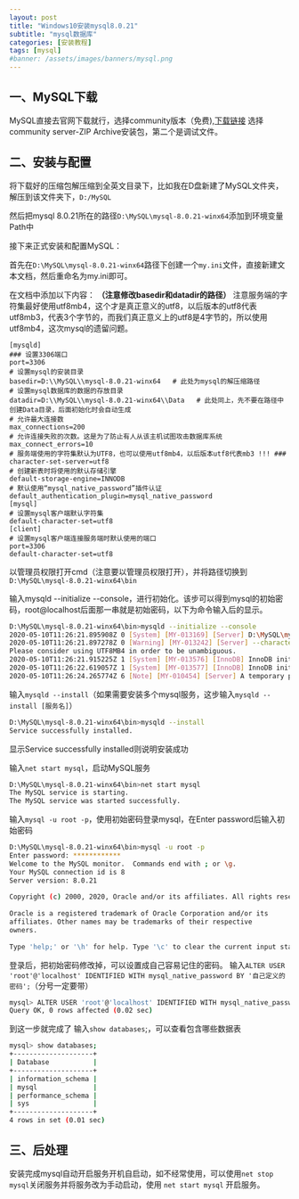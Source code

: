 ```yaml
---
layout: post
title: "Windows10安装mysql8.0.21"
subtitle: "mysql数据库"  
categories: [安装教程]
tags: [mysql]  
#banner: /assets/images/banners/mysql.png
---
```

## 一、MySQL下载
MySQL直接去官网下载就行，选择community版本（免费),[下载链接](https://dev.mysql.com/downloads/mysql/)
选择community server-ZIP Archive安装包，第二个是调试文件。
## 二、安装与配置
将下载好的压缩包解压缩到全英文目录下，比如我在D盘新建了MySQL文件夹，解压到该文件夹下，`D:/MySQL`

然后把mysql 8.0.21所在的路径`D:\MySQL\mysql-8.0.21-winx64`添加到环境变量Path中

接下来正式安装和配置MySQL：

首先在`D:\MySQL\mysql-8.0.21-winx64`路径下创建一个`my.ini`文件，直接新建文本文档，然后重命名为my.ini即可。

在文档中添加以下内容：
**（注意修改basedir和datadir的路径）**
注意服务端的字符集最好使用utf8mb4，这个才是真正意义的utf8，以后版本的utf8代表utf8mb3，代表3个字节的，而我们真正意义上的utf8是4字节的，所以使用utf8mb4，这次mysql的遗留问题。
```
[mysqld]
### 设置3306端口
port=3306
# 设置mysql的安装目录
basedir=D:\\MySQL\\mysql-8.0.21-winx64   # 此处为mysql的解压缩路径
# 设置mysql数据库的数据的存放目录
datadir=D:\\MySQL\\mysql-8.0.21-winx64\\Data   # 此处同上，先不要在路径中创建Data目录，后面初始化时会自动生成
# 允许最大连接数
max_connections=200
# 允许连接失败的次数。这是为了防止有人从该主机试图攻击数据库系统
max_connect_errors=10
# 服务端使用的字符集默认为UTF8，也可以使用utf8mb4，以后版本utf8代表mb3 !!! ###
character-set-server=utf8
# 创建新表时将使用的默认存储引擎
default-storage-engine=INNODB
# 默认使用“mysql_native_password”插件认证
default_authentication_plugin=mysql_native_password
[mysql]
# 设置mysql客户端默认字符集
default-character-set=utf8
[client]
# 设置mysql客户端连接服务端时默认使用的端口
port=3306
default-character-set=utf8
```

以管理员权限打开cmd（注意要以管理员权限打开），并将路径切换到`D:\MySQL\mysql-8.0.21-winx64\bin`

输入mysqld --initialize --console，进行初始化。该步可以得到mysql的初始密码，root@localhost后面那一串就是初始密码，以下为命令输入后的显示。
```bash
D:\MySQL\mysql-8.0.21-winx64\bin>mysqld --initialize --console
2020-05-10T11:26:21.895908Z 0 [System] [MY-013169] [Server] D:\MySQL\mysql-8.0.21-winx64\bin\mysqld.exe (mysqld 8.0.21) initializing of server in progress as process 9764
2020-05-10T11:26:21.897278Z 0 [Warning] [MY-013242] [Server] --character-set-server: 'utf8' is currently an alias for the character set UTF8MB3, but will be an alias for UTF8MB4 in a future release. 
Please consider using UTF8MB4 in order to be unambiguous.
2020-05-10T11:26:21.915225Z 1 [System] [MY-013576] [InnoDB] InnoDB initialization has started.
2020-05-10T11:26:22.619057Z 1 [System] [MY-013577] [InnoDB] InnoDB initialization has ended.
2020-05-10T11:26:24.265774Z 6 [Note] [MY-010454] [Server] A temporary password is generated for root@localhost: 9Zh31zk-@mof
```

输入`mysqld --install`（如果需要安装多个mysql服务，这步输入`mysqld --install [服务名]`）
```bash
D:\MySQL\mysql-8.0.21-winx64\bin>mysqld --install
Service successfully installed.
```

显示Service successfully installed则说明安装成功

输入`net start mysql`，启动MySQL服务
```bash
D:\MySQL\mysql-8.0.21-winx64\bin>net start mysql
The MySQL service is starting.
The MySQL service was started successfully.
```

输入`mysql -u root -p`，使用初始密码登录mysql，在Enter password后输入初始密码

```bash
D:\MySQL\mysql-8.0.21-winx64\bin>mysql -u root -p
Enter password: ************
Welcome to the MySQL monitor.  Commands end with ; or \g.
Your MySQL connection id is 8
Server version: 8.0.21
 
Copyright (c) 2000, 2020, Oracle and/or its affiliates. All rights reserved.
 
Oracle is a registered trademark of Oracle Corporation and/or its
affiliates. Other names may be trademarks of their respective
owners.
 
Type 'help;' or '\h' for help. Type '\c' to clear the current input statement.
```
登录后，把初始密码修改掉，可以设置成自己容易记住的密码。
输入`ALTER USER 'root'@'localhost' IDENTIFIED WITH mysql_native_password BY '自己定义的密码';`（分号一定要带）

```bash
mysql> ALTER USER 'root'@'localhost' IDENTIFIED WITH mysql_native_password BY '自己定义的密码';
Query OK, 0 rows affected (0.02 sec)
```
到这一步就完成了
输入`show databases`;，可以查看包含哪些数据表

```bash
mysql> show databases;
+--------------------+
| Database           |
+--------------------+
| information_schema |
| mysql              |
| performance_schema |
| sys                |
+--------------------+
4 rows in set (0.01 sec)
```
## 三、后处理
安装完成mysql自动开启服务开机自启动，如不经常使用，可以使用`net stop mysql`关闭服务并将服务改为手动启动，使用 `net start mysql` 开启服务。
